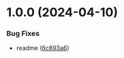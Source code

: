 # 1.0.0 (2024-04-10)

### Bug Fixes

- readme ([6c893a6](https://github.com/sebastian-schuler/ts-esm-npm-package-template-main/commit/6c893a633135aab3f2ac76872b0c02b4bfc98440))
